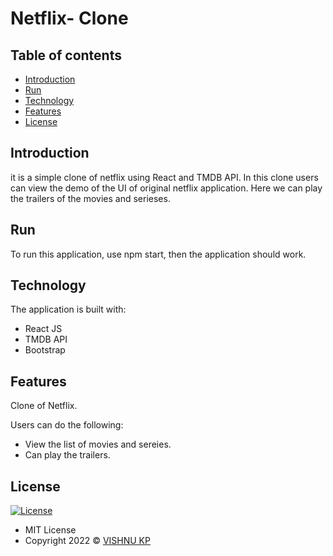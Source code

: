 # Netflix- Clone

## Table of contents

- [Introduction](#introduction)
- [Run](#run)
- [Technology](#technology)
- [Features](#features)
- [License](#license)

## Introduction
  it is a simple clone of netflix using React and TMDB API. In this clone users can view the demo of the UI of original netflix application. Here we can play the trailers of the movies and serieses.

## Run

To run this application,  use npm start, then the application should work.

## Technology

The application is built with:

- React JS
- TMDB API
- Bootstrap

## Features

Clone of Netflix.

Users can do the following:

- View the list of movies and sereies.
- Can play the trailers.

## License

[![License](https://img.shields.io/:License-MIT-blue.svg?style=flat-square)](http://badges.mit-license.org)

- MIT License
- Copyright 2022 © [VISHNU KP](https://github.com/vishnukp29)
